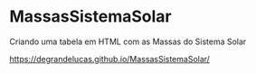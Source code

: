 # MassasSistemaSolar
Criando uma tabela em HTML com as Massas do Sistema Solar </br>

https://degrandelucas.github.io/MassasSistemaSolar/

